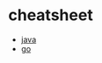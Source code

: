 # cheatsheet

* [java](https://github.com/nduyhai/cheatsheet/blob/main/java.md)
* [go](https://github.com/nduyhai/cheatsheet/blob/main/golang.md)